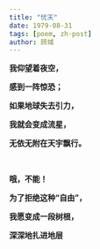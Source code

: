 ```yaml
---
title: "忧天"
date: 1979-08-31
tags: [poem, zh-post]
author: 顾城
---
```


**我仰望着夜空，** 

**感到一阵惊恐；**

**如果地球失去引力，** 

**我就会变成流星，**

**无依无附在天宇飘行。** 


<br>


**哦，不能！**

**为了拒绝这种“自由”，**

**我愿变成一段树根，**

**深深地扎进地层**